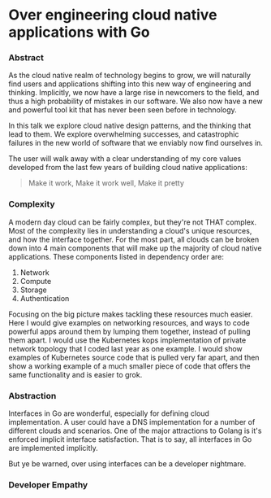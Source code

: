 # Over engineering cloud native applications with Go

### Abstract

As the cloud native realm of technology begins to grow, we will naturally find users and applications shifting into this new way of engineering and thinking.
Implicitly, we now have a large rise in newcomers to the field, and thus a high probability of mistakes in our software.
We also now have a new and powerful tool kit that has never been seen before in technology.

In this talk we explore cloud native design patterns, and the thinking that lead to them.
We explore overwhelming successes, and catastrophic failures in the new world of software that we enviably now find ourselves in.

The user will walk away with a clear understanding of my core values developed from the last few years of building cloud native applications:

> Make it work, Make it work well, Make it pretty

### Complexity

A modern day cloud can be fairly complex, but they're not THAT complex.
Most of the complexity lies in understanding a cloud's unique resources, and how the interface together.
For the most part, all clouds can be broken down into 4 main components that will make up the majority of cloud native applications.
These components listed in dependency order are:

 1. Network
 2. Compute
 3. Storage
 4. Authentication

Focusing on the big picture makes tackling these resources much easier.
Here I would give examples on networking resources, and ways to code powerful apps around them by lumping them together, instead of pulling them apart.
I would use the Kubernetes kops implementation of private network topology that I coded last year as one example.
I would show examples of Kubernetes source code that is pulled very far apart, and then show a working example of a much smaller piece of code that offers the same functionality and is easier to grok.

### Abstraction

Interfaces in Go are wonderful, especially for defining cloud implementation.
A user could have a DNS implementation for a number of different clouds and scenarios.
One of the major attractions to Golang is it's enforced implicit interface satisfaction.
That is to say, all interfaces in Go are implemented implicitly.

But ye be warned, over using interfaces can be a developer nightmare.



### Developer Empathy



